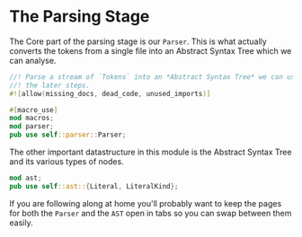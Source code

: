 # The Parsing Stage

The Core part of the parsing stage is our `Parser`. This is what actually
converts the tokens from a single file into an Abstract Syntax Tree which
we can analyse.

```rust
//! Parse a stream of `Tokens` into an *Abstract Syntax Tree* we can use for
//! the later steps.
#![allow(missing_docs, dead_code, unused_imports)]

#[macro_use]
mod macros;
mod parser;
pub use self::parser::Parser;
```

The other important datastructure in this module is the Abstract Syntax Tree
and its various types of nodes.

```rust
mod ast;
pub use self::ast::{Literal, LiteralKind};
```

If you are following along at home you'll probably want to keep the pages for
both the `Parser` and the `AST` open in tabs so you can swap between them 
easily.